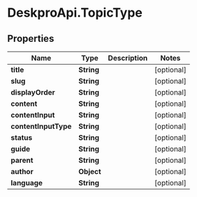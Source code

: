 # DeskproApi.TopicType

## Properties
Name | Type | Description | Notes
------------ | ------------- | ------------- | -------------
**title** | **String** |  | [optional] 
**slug** | **String** |  | [optional] 
**displayOrder** | **String** |  | [optional] 
**content** | **String** |  | [optional] 
**contentInput** | **String** |  | [optional] 
**contentInputType** | **String** |  | [optional] 
**status** | **String** |  | [optional] 
**guide** | **String** |  | [optional] 
**parent** | **String** |  | [optional] 
**author** | **Object** |  | [optional] 
**language** | **String** |  | [optional] 


